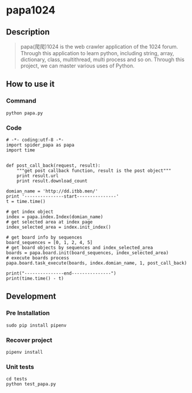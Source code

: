 # papa1024

## Description
> papa(爬爬)1024 is the web crawler application of the 1024 forum.
Through this application to learn python, including  string, array, dictionary, class, multithread, multi process and so on. Through this project, we can master various uses of Python.


## How to use it

### Command
```
python papa.py
```

### Code
```
# -*- coding:utf-8 -*-
import spider_papa as papa
import time


def post_call_back(request, result):
    """get post callback function, result is the post object"""
    print result.url
    print result.download_count

domian_name = 'http://dd.itbb.men/'
print '---------------start---------------'
t = time.time()

# get index object
index = papa.index.Index(domian_name)
# get selected area at index page
index_selected_area = index.init_index()

# get board info by sequences
board_sequences = [0, 1, 2, 4, 5]
# get board objects by sequences and index_selected_area
boards = papa.board.init(board_sequences, index_selected_area)
# execute boards process
papa.board.task_execute(boards, index.domian_name, 1, post_call_back)

print("---------------end---------------")
print(time.time() - t)
```

## Development

### Pre Installation

```
sudo pip install pipenv
```

### Recover project

```
pipenv install
```

### Unit tests

```
cd tests
python test_papa.py 
```
